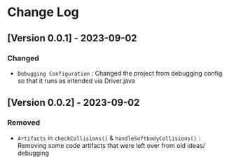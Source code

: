 # Change Log

## [Version 0.0.1] - 2023-09-02

### Changed

- `Debugging Configuration` : Changed the project from debugging config so that it runs as intended via Driver.java

## [Version 0.0.2] - 2023-09-02

### Removed

- `Artifacts` in `checkCollisions()` & `handleSoftbodyCollisions()` : Removing some code artifacts that were left over from old ideas/ debugging
